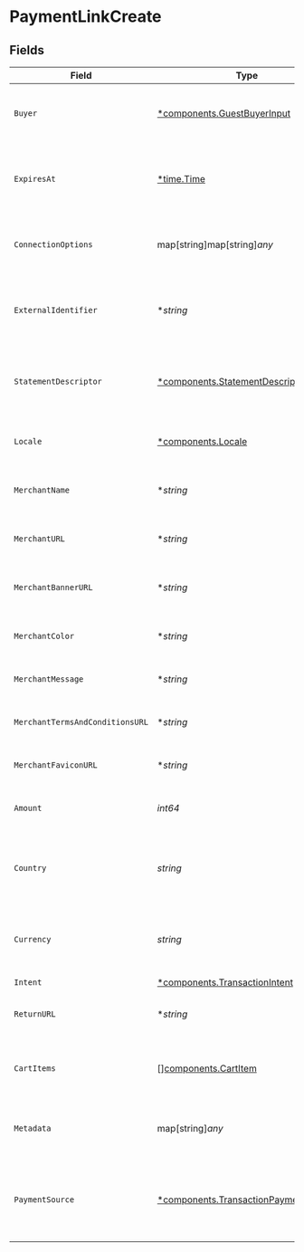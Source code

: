 # PaymentLinkCreate


## Fields

| Field                                                                                       | Type                                                                                        | Required                                                                                    | Description                                                                                 | Example                                                                                     |
| ------------------------------------------------------------------------------------------- | ------------------------------------------------------------------------------------------- | ------------------------------------------------------------------------------------------- | ------------------------------------------------------------------------------------------- | ------------------------------------------------------------------------------------------- |
| `Buyer`                                                                                     | [*components.GuestBuyerInput](../../models/components/guestbuyerinput.md)                   | :heavy_minus_sign:                                                                          | The guest buyer for the payment link.                                                       |                                                                                             |
| `ExpiresAt`                                                                                 | [*time.Time](https://pkg.go.dev/time#Time)                                                  | :heavy_minus_sign:                                                                          | The expiration date and time for the payment link.                                          | 2024-06-01T00:00:00.000Z                                                                    |
| `ConnectionOptions`                                                                         | map[string]map[string]*any*                                                                 | :heavy_minus_sign:                                                                          | Connection options for the payment link.                                                    |                                                                                             |
| `ExternalIdentifier`                                                                        | **string*                                                                                   | :heavy_minus_sign:                                                                          | The merchant reference for the payment link.                                                | external-12345                                                                              |
| `StatementDescriptor`                                                                       | [*components.StatementDescriptor](../../models/components/statementdescriptor.md)           | :heavy_minus_sign:                                                                          | The statement descriptor for the payment link.                                              |                                                                                             |
| `Locale`                                                                                    | [*components.Locale](../../models/components/locale.md)                                     | :heavy_minus_sign:                                                                          | The locale for the payment link.                                                            | en                                                                                          |
| `MerchantName`                                                                              | **string*                                                                                   | :heavy_minus_sign:                                                                          | The merchant's display name.                                                                | ACME Inc.                                                                                   |
| `MerchantURL`                                                                               | **string*                                                                                   | :heavy_minus_sign:                                                                          | The merchant's website URL.                                                                 | https://merchant.example.com                                                                |
| `MerchantBannerURL`                                                                         | **string*                                                                                   | :heavy_minus_sign:                                                                          | The merchant's banner image URL.                                                            | https://merchant.example.com/banner.png                                                     |
| `MerchantColor`                                                                             | **string*                                                                                   | :heavy_minus_sign:                                                                          | The merchant's brand color.                                                                 | #FF5733                                                                                     |
| `MerchantMessage`                                                                           | **string*                                                                                   | :heavy_minus_sign:                                                                          | A message from the merchant.                                                                | Thank you for your purchase!                                                                |
| `MerchantTermsAndConditionsURL`                                                             | **string*                                                                                   | :heavy_minus_sign:                                                                          | URL to the merchant's terms and conditions.                                                 | https://merchant.example.com/terms                                                          |
| `MerchantFaviconURL`                                                                        | **string*                                                                                   | :heavy_minus_sign:                                                                          | URL to the merchant's favicon.                                                              | https://merchant.example.com/favicon.ico                                                    |
| `Amount`                                                                                    | *int64*                                                                                     | :heavy_check_mark:                                                                          | The amount for the payment link.                                                            | 1299                                                                                        |
| `Country`                                                                                   | *string*                                                                                    | :heavy_check_mark:                                                                          | The country code for the payment link.                                                      | DE                                                                                          |
| `Currency`                                                                                  | *string*                                                                                    | :heavy_check_mark:                                                                          | The currency code for the payment link.                                                     | EUR                                                                                         |
| `Intent`                                                                                    | [*components.TransactionIntent](../../models/components/transactionintent.md)               | :heavy_minus_sign:                                                                          | N/A                                                                                         |                                                                                             |
| `ReturnURL`                                                                                 | **string*                                                                                   | :heavy_minus_sign:                                                                          | The return URL after payment completion.                                                    | https://merchant.example.com/return                                                         |
| `CartItems`                                                                                 | [][components.CartItem](../../models/components/cartitem.md)                                | :heavy_minus_sign:                                                                          | The cart items for the payment link.                                                        |                                                                                             |
| `Metadata`                                                                                  | map[string]*any*                                                                            | :heavy_minus_sign:                                                                          | Arbitrary metadata for the payment link.                                                    | {<br/>"order_id": "ORD-12345"<br/>}                                                         |
| `PaymentSource`                                                                             | [*components.TransactionPaymentSource](../../models/components/transactionpaymentsource.md) | :heavy_minus_sign:                                                                          | The way payment method information made it to this transaction.                             |                                                                                             |